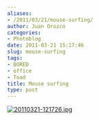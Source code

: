 ```yaml
---
aliases:
- /2011/03/21/mouse-surfing/
author: Juan Orozco
categories:
- Photoblog
date: 2011-03-21 15:17:46
slug: mouse-surfing
tags:
- BORED
- office
- Toad
title: Mouse surfing
type: post
---
```


[<img src="http://juanthedesigner.files.wordpress.com/2011/03/20110321-121726.jpg?w=580" alt="20110321-121726.jpg" class="alignnone size-full" data-recalc-dims="1" />][1]

[1]: http://juanthedesigner.files.wordpress.com/2011/03/20110321-121726.jpg?w=580
